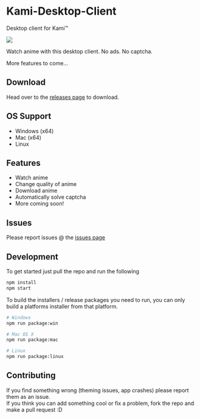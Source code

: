 # Kami-Desktop-Client
Desktop client for Kami™

[//]: # (http://oi67.tinypic.com/207ni3l.jpg)

![](http://oi68.tinypic.com/n2ztyw.jpg)

Watch anime with this desktop client.
No ads. No captcha.

More features to come...

## Download
Head over to the [releases page](https://github.com/CindrInc/Kami-Desktop-Client/releases/) to download.

## OS Support
- Windows (x64)
- Mac (x64)
- Linux

## Features
- Watch anime
- Change quality of anime
- Download anime
- Automatically solve captcha
- More coming soon!

## Issues
Please report issues @ the [issues page](https://github.com/CindrInc/Kami-Desktop-Client/issues)

## Development
To get started just pull the repo and run the following

```bash
npm install
npm start
```

To build the installers / release packages you need to run, you can only build a platforms installer from that platform.

```bash
# Windows
npm run package:win

# Mac OS X
npm run package:mac

# Linux
npm run package:linux
```

## Contributing
If you find something wrong (theming issues, app crashes) please report them as an issue.  
If you think you can add something cool or fix a problem, fork the repo and make a pull request :D